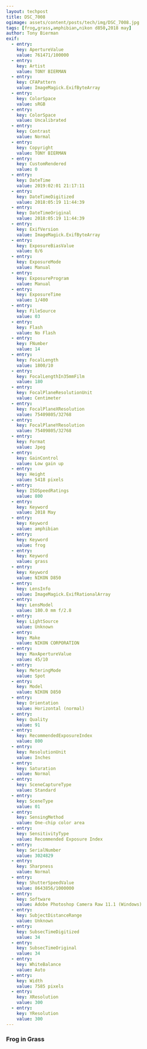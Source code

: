 ```yaml
---
layout: techpost
title: DSC_7008
ogimage: assets/content/posts/tech/img/DSC_7008.jpg
tags: [frog,grass,amphibian,nikon d850,2018 may]
author: Tony Bierman
exif:
  - entry:
    key: ApertureValue
    value: 761471/100000
  - entry:
    key: Artist
    value: TONY BIERMAN
  - entry:
    key: CFAPattern
    value: ImageMagick.ExifByteArray
  - entry:
    key: ColorSpace
    value: sRGB
  - entry:
    key: ColorSpace
    value: Uncalibrated
  - entry:
    key: Contrast
    value: Normal
  - entry:
    key: Copyright
    value: TONY BIERMAN
  - entry:
    key: CustomRendered
    value: 0
  - entry:
    key: DateTime
    value: 2019:02:01 21:17:11
  - entry:
    key: DateTimeDigitized
    value: 2018:05:19 11:44:39
  - entry:
    key: DateTimeOriginal
    value: 2018:05:19 11:44:39
  - entry:
    key: ExifVersion
    value: ImageMagick.ExifByteArray
  - entry:
    key: ExposureBiasValue
    value: 0/6
  - entry:
    key: ExposureMode
    value: Manual
  - entry:
    key: ExposureProgram
    value: Manual
  - entry:
    key: ExposureTime
    value: 1/400
  - entry:
    key: FileSource
    value: 03
  - entry:
    key: Flash
    value: No Flash
  - entry:
    key: FNumber
    value: 14
  - entry:
    key: FocalLength
    value: 1800/10
  - entry:
    key: FocalLengthIn35mmFilm
    value: 180
  - entry:
    key: FocalPlaneResolutionUnit
    value: Centimeter
  - entry:
    key: FocalPlaneXResolution
    value: 75409805/32768
  - entry:
    key: FocalPlaneYResolution
    value: 75409805/32768
  - entry:
    key: Format
    value: Jpeg
  - entry:
    key: GainControl
    value: Low gain up
  - entry:
    key: Height
    value: 5418 pixels
  - entry:
    key: ISOSpeedRatings
    value: 800
  - entry:
    key: Keyword
    value: 2018 May
  - entry:
    key: Keyword
    value: amphibian
  - entry:
    key: Keyword
    value: frog
  - entry:
    key: Keyword
    value: grass
  - entry:
    key: Keyword
    value: NIKON D850
  - entry:
    key: LensInfo
    value: ImageMagick.ExifRationalArray
  - entry:
    key: LensModel
    value: 180.0 mm f/2.8
  - entry:
    key: LightSource
    value: Unknown
  - entry:
    key: Make
    value: NIKON CORPORATION
  - entry:
    key: MaxApertureValue
    value: 45/10
  - entry:
    key: MeteringMode
    value: Spot
  - entry:
    key: Model
    value: NIKON D850
  - entry:
    key: Orientation
    value: Horizontal (normal)
  - entry:
    key: Quality
    value: 91
  - entry:
    key: RecommendedExposureIndex
    value: 800
  - entry:
    key: ResolutionUnit
    value: Inches
  - entry:
    key: Saturation
    value: Normal
  - entry:
    key: SceneCaptureType
    value: Standard
  - entry:
    key: SceneType
    value: 01
  - entry:
    key: SensingMethod
    value: One-chip color area
  - entry:
    key: SensitivityType
    value: Recommended Exposure Index
  - entry:
    key: SerialNumber
    value: 3024829
  - entry:
    key: Sharpness
    value: Normal
  - entry:
    key: ShutterSpeedValue
    value: 8643856/1000000
  - entry:
    key: Software
    value: Adobe Photoshop Camera Raw 11.1 (Windows)
  - entry:
    key: SubjectDistanceRange
    value: Unknown
  - entry:
    key: SubsecTimeDigitized
    value: 34
  - entry:
    key: SubsecTimeOriginal
    value: 34
  - entry:
    key: WhiteBalance
    value: Auto
  - entry:
    key: Width
    value: 7585 pixels
  - entry:
    key: XResolution
    value: 300
  - entry:
    key: YResolution
    value: 300
---
```

<h3>Frog in Grass</h3>